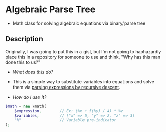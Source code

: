 # Algebraic Parse Tree
- Math class for solving algebraic equations via binary/parse tree

## Description
Originally, I was going to put this in a gist, but I'm not going to haphazardly place this in a repository for someone to use and think, "Why has this man done this to us?"

- *What does this do?*
- This is a simple way to substitute variables into equations and solve them via [parsing expressions by recursive descent](http://www.engr.mun.ca/~theo/Misc/exp_parsing.htm).

- *How do I use it?*
```php
$math = new \math(
	$expression,		// Ex: (%x + 5(%y) / 4) * %z
	$variables,			// ["x" => 5, "y" => 2, "z" => 3]
	"%"					// Variable pre-indicator
);
```

